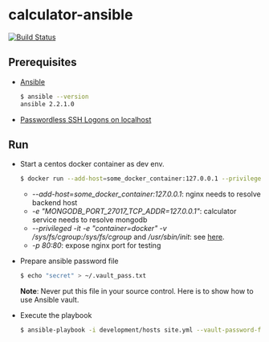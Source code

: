 # calculator-ansible
[![Build Status](https://travis-ci.org/dev-tool-index/calculator-ansible.svg?branch=master)](https://travis-ci.org/dev-tool-index/calculator-ansible)

## Prerequisites

- [Ansible](https://www.ansible.com/)

  ```sh
  $ ansible --version
  ansible 2.2.1.0
  ```

- [Passwordless SSH Logons on localhost](http://www.serverlab.ca/tutorials/linux/administration-linux/passwordless-ssh-logons-on-centos-6-using-rsa-authentication-keys/)
  

## Run
- Start a centos docker container as dev env.

  ```sh
  $ docker run --add-host=some_docker_container:127.0.0.1 --privileged -d -e "container=docker" -e "MONGODB_PORT_27017_TCP_ADDR=127.0.0.1"  -v /sys/fs/cgroup:/sys/fs/cgroup -p 80:80 --name mycentos -d centos:7 /usr/sbin/init
  ```
  
    * _--add-host=some_docker_container:127.0.0.1_: nginx needs to resolve backend host
    * _-e "MONGODB_PORT_27017_TCP_ADDR=127.0.0.1"_: calculator service needs to resolve mongodb 
    * _--privileged -it -e "container=docker"  -v /sys/fs/cgroup:/sys/fs/cgroup_ and _/usr/sbin/init_: see [here](https://github.com/docker/docker/issues/7459).
    * _-p 80:80_: expose nginx port for testing

- Prepare ansible password file

  ```sh
  $ echo "secret" > ~/.vault_pass.txt
  ```
  
  **Note**: Never put this file in your source control. Here is to show how to use Ansible vault.

- Execute the playbook

  ```sh
  $ ansible-playbook -i development/hosts site.yml --vault-password-file ~/.vault_pass.txt [-v] [--ask-become-pass]
  ```
  
